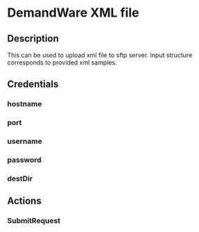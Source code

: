 # DemandWare XML file
## Description
This can be used to upload xml file to sftp server.
Input structure corresponds to provided xml samples. 
## Credentials
### hostname
### port
### username
### password
### destDir
## Actions
### SubmitRequest